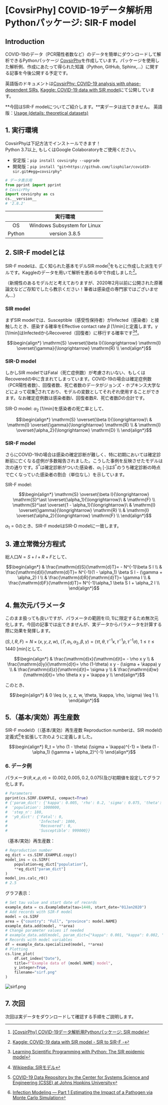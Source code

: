 # [CovsirPhy] COVID-19データ解析用Pythonパッケージ: SIR-F model

## Introduction

COVID-19のデータ（PCR陽性者数など）のデータを簡単にダウンロードして解析できるPythonパッケージ [CovsirPhy](https://github.com/lisphilar/covid19-sir)を作成しています。パッケージを使用した解析例、作成にあたって得られた知識（Python, GitHub, Sphinx,...）に関する記事を今後公開する予定です。

英語版のドキュメントは[CovsirPhy: COVID-19 analysis with phase-dependent SIRs](https://lisphilar.github.io/covid19-sir/index.html), [Kaggle: COVID-19 data with SIR model](https://www.kaggle.com/lisphilar/covid-19-data-with-sir-model)にて公開しています。

**今回はSIR-F modelについてご紹介します。**実データは出てきません。
英語版：[Usage (details: theoretical datasets)](https://lisphilar.github.io/covid19-sir/usage_theoretical.html)

## 1. 実行環境
CovsirPhyは下記方法でインストールできます！  
Python 3.7以上, もしくはGoogle Colaboratoryをご使用ください。

- 安定版：`pip install covsirphy --upgrade`
- 開発版：`pip install "git+https://github.com/lisphilar/covid19-sir.git#egg=covsirphy"`

```Python
# データ表示用
from pprint import pprint
# CovsirPhy
import covsirphy as cs
cs.__version__
# '2.8.2'
```

||実行環境|
|:--:|:--:|
| OS | Windows Subsystem for Linux |
| Python | version 3.8.5 |

## 2. SIR-F modelとは
SIR-F modelは、広く知られた基本モデルSIR model[^1]をもとに作成した派生モデルです。Kaggleのデータを用いて解析を進める中で作成しました[^2]。

（新規性のあるモデルだと考えておりますが、2020年2月以前に公開された原著論文などご存知でしたら教示ください！筆者は感染症の専門家ではございません...）

[^1]: [[CovsirPhy] COVID-19データ解析用Pythonパッケージ: SIR model](https://qiita.com/Lisphilar/items/ac5a5fda02d8359d6a94)
[^2]: [Kaggle: COVID-19 data with SIR model - SIR to SIR-F -](https://www.kaggle.com/lisphilar/covid-19-data-with-sir-model#SIR-to-SIR-F)


### SIR model
まずSIR modelでは、Susceptible（感受性保持者）がInfected（感染者）と接触したとき、感染する確率をEffective contact rate $\beta$ [1/min]と定義します。$\gamma$ [1/min]はInfectedからRecovered（回復者）に移行する確率です[^3][^4]。

[^3]: [Learning Scientific Programming with Python: The SIR epidemic model](https://scipython.com/book/chapter-8-scipy/additional-examples/the-sir-epidemic-model/)  
[^4]: [Wikipedia: SIRモデル](https://ja.wikipedia.org/wiki/SIR%E3%83%A2%E3%83%87%E3%83%AB)  

```math
\begin{align*}
\mathrm{S} \overset{\beta I}{\longrightarrow} \mathrm{I} \overset{\gamma}{\longrightarrow} \mathrm{R}  \\
\end{align*}
```

### SIR-D model
しかしSIR modelではFatal（死亡症例数）が考慮されいない、もしくはRecoveredの中に含まれてしまっています。COVID-19の場合は確定症例数（PCR陽性者数）、回復者数、死亡者数のデータがジョンズ・ホプキンス大学などによって収集[^5]されており、モデルの変数としてそれぞれ使用することができます。なお確定症例数は感染者数$I$、回復者数$R$、死亡者数$D$の合計です。

[^5]: [COVID-19 Data Repository by the Center for Systems Science and Engineering (CSSE) at Johns Hopkins University](https://github.com/CSSEGISandData/COVID-19)

SIR-D model:
$\alpha_2$ [1/min]を感染者の死亡率として、

```math
\begin{align*}
\mathrm{S} \overset{\beta  I}{\longrightarrow}\ & \mathrm{I} \overset{\gamma}{\longrightarrow} \mathrm{R}  \\
& \mathrm{I} \overset{\alpha_2}{\longrightarrow} \mathrm{D}  \\
\end{align*}
```

### SIR-F model
さらにCOVID-19の場合は感染の確定診断が難しく、特に初期においては確定診断前に亡くなる症例が多数報告されました。こうした事例を反映させたモデルは次の通りです。$S^{\ast}$は確定診断がついた感染者、$\alpha_1$ [-]は$S^{\ast}$のうち確定診断の時点で亡くなっていた感染者の割合（単位なし）を示しています。

SIR-F model:

```math
\begin{align*}
\mathrm{S} \overset{\beta I}{\longrightarrow} \mathrm{S}^\ast \overset{\alpha_1}{\longrightarrow}\ & \mathrm{F}    \\
\mathrm{S}^\ast \overset{1 - \alpha_1}{\longrightarrow}\ & \mathrm{I} \overset{\gamma}{\longrightarrow} \mathrm{R}    \\
& \mathrm{I} \overset{\alpha_2}{\longrightarrow} \mathrm{F}    \\
\end{align*}
```

$\alpha_1=0$のとき、SIR-F modelはSIR-D modelに一致します。


## 3. 連立常微分方程式
総人口$N = S + I + R + F$として、

```math
\begin{align*}
& \frac{\mathrm{d}S}{\mathrm{d}T}= - N^{-1}\beta S I  \\
& \frac{\mathrm{d}I}{\mathrm{d}T}= N^{-1}(1 - \alpha_1) \beta S I - (\gamma + \alpha_2) I  \\
& \frac{\mathrm{d}R}{\mathrm{d}T}= \gamma I  \\
& \frac{\mathrm{d}F}{\mathrm{d}T}= N^{-1}\alpha_1 \beta S I + \alpha_2 I  \\
\end{align*}
```

## 4. 無次元パラメータ
このまま扱っても良いですが、パラメータの範囲を$(0, 1)$に限定するため無次元化します。今回の記事では出てきませんが、実データからパラメータを計算する際に効果を発揮します。

$(S, I, R, F) = N \times (x, y, z, w)$, $(T, \alpha_1, \alpha_2, \beta, \gamma) = (\tau t, \theta, \tau^{-1}\kappa, \tau^{-1}\rho, \tau^{-1}\sigma)$, $1 \leq \tau \leq 1440$ [min]として、

```math
\begin{align*}
& \frac{\mathrm{d}x}{\mathrm{d}t}= - \rho x y  \\
& \frac{\mathrm{d}y}{\mathrm{d}t}= \rho (1-\theta) x y - (\sigma + \kappa) y  \\
& \frac{\mathrm{d}z}{\mathrm{d}t}= \sigma y  \\
& \frac{\mathrm{d}w}{\mathrm{d}t}= \rho \theta x y + \kappa y  \\
\end{align*}
```

このとき、

```math
\begin{align*}
& 0 \leq (x, y, z, w, \theta, \kappa, \rho, \sigma) \leq 1  \\
\end{align*}
```

## 5.（基本/実効）再生産数
SIR-F modelの（（基本/実効）再生産数 Reproduction numberは、SIR modelの定義式[^6]を拡張して次のように定義しました。

[^6]: [Infection Modeling — Part 1 Estimating the Impact of a Pathogen via Monte Carlo Simulation](https://towardsdatascience.com/infection-modeling-part-1-87e74645568a)

```math
\begin{align*}
R_t = \rho (1 - \theta) (\sigma + \kappa)^{-1} = \beta (1 - \alpha_1) (\gamma + \alpha_2)^{-1}
\end{align*}
```

### 6. データ例
パラメータ$(\theta, \kappa, \rho, \sigma) = (0.002, 0.005, 0.2, 0.075)$及び初期値を設定してグラフ化します。

```Python
# Parameters
pprint(cs.SIRF.EXAMPLE, compact=True)
# {'param_dict': {'kappa': 0.005, 'rho': 0.2, 'sigma': 0.075, 'theta': 0.002},
#  'population': 1000000,
#  'step_n': 180,
#  'y0_dict': {'Fatal': 0,
#              'Infected': 1000,
#              'Recovered': 0,
#              'Susceptible': 999000}}
```

（基本/実効）再生産数：

```Python
# Reproduction number
eg_dict = cs.SIRF.EXAMPLE.copy()
model_ins = cs.SIRF(
    population=eg_dict["population"],
    **eg_dict["param_dict"]
)
model_ins.calc_r0()
# 2.5
```

グラフ表示：

```Python
# Set tau value and start date of records
example_data = cs.ExampleData(tau=1440, start_date="01Jan2020")
# Add records with SIR-F model
model = cs.SIRF
area = {"country": "Full", "province": model.NAME}
example_data.add(model, **area)
# Change parameter values if needed
# example_data.add(model, param_dict={"kappa": 0.001, "kappa": 0.002, "rho": 0.4, "sigma": 0.0150}, **area)
# Records with model variables
df = example_data.specialized(model, **area)
# Plotting
cs.line_plot(
    df.set_index("Date"),
    title=f"Example data of {model.NAME} model",
    y_integer=True,
    filename="sirf.png"
)
```

![sirf.png](https://qiita-image-store.s3.ap-northeast-1.amazonaws.com/0/151369/97890e98-e2f6-1e26-5c4f-4699ff0f53be.png)

## 7. 次回
次回は実データをダウンロードして確認する手順をご説明します。
